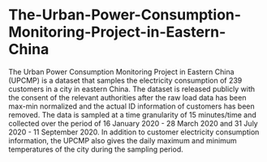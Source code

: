 # The-Urban-Power-Consumption-Monitoring-Project-in-Eastern-China
The Urban Power Consumption Monitoring Project in Eastern China (UPCMP) is a dataset that samples the electricity consumption of 239 customers in a city in eastern China. The dataset is released publicly with the consent of the relevant authorities after the raw load data has been max-min normalized and the actual ID information of customers has been removed. The data is sampled at a time granularity of 15 minutes/time and collected over the period of 16 January 2020 - 28 March 2020 and 31 July 2020 - 11 September 2020. In addition to customer electricity consumption information, the UPCMP also gives the daily maximum and minimum temperatures of the city during the sampling period.
